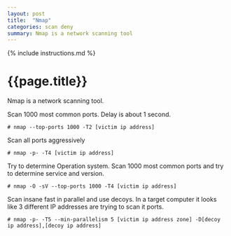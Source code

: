 ```yaml
---
layout: post
title:  "Nmap"
categories: scan deny
summary: Nmap is a network scanning tool
---
```


{% include instructions.md %}

# {{page.title}}
Nmap is a network scanning tool.

Scan 1000 most common ports. Delay is about 1 second.

```shell
# nmap --top-ports 1000 -T2 [victim ip address]
```

Scan all ports aggressively
```shell
# nmap -p- -T4 [victim ip address]
```

Try to determine Operation system. Scan 1000 most common ports and try to determine service and version.

```shell
# nmap -O -sV --top-ports 1000 -T4 [victim ip address]
```

Scan insane fast in parallel and use decoys. In a target computer it looks like 3 different IP addresses are trying to scan it ports.
```shell
# nmap -p- -T5 --min-parallelism 5 [victim ip address zone] -D[decoy ip address],[decoy ip address]
```